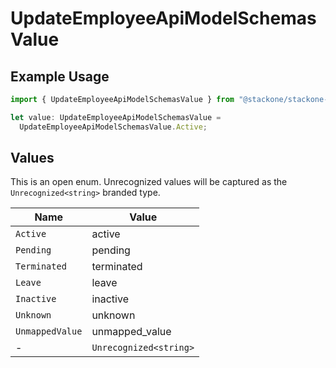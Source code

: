 # UpdateEmployeeApiModelSchemasValue

## Example Usage

```typescript
import { UpdateEmployeeApiModelSchemasValue } from "@stackone/stackone-client-ts/sdk/models/shared";

let value: UpdateEmployeeApiModelSchemasValue =
  UpdateEmployeeApiModelSchemasValue.Active;
```

## Values

This is an open enum. Unrecognized values will be captured as the `Unrecognized<string>` branded type.

| Name                   | Value                  |
| ---------------------- | ---------------------- |
| `Active`               | active                 |
| `Pending`              | pending                |
| `Terminated`           | terminated             |
| `Leave`                | leave                  |
| `Inactive`             | inactive               |
| `Unknown`              | unknown                |
| `UnmappedValue`        | unmapped_value         |
| -                      | `Unrecognized<string>` |